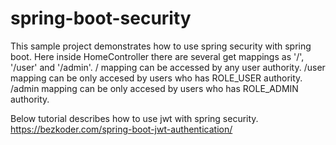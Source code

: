 # spring-boot-security
This sample project demonstrates how to use spring security with spring boot.
Here inside HomeController there are several get mappings  as '/', '/user' and '/admin'.
/  mapping can be accessed by any user authority.
/user mapping can be only accesed by users who has ROLE_USER authority. 
/admin mapping can be only accesed by users who has ROLE_ADMIN authority. 




Below tutorial describes how to use jwt with spring security.
https://bezkoder.com/spring-boot-jwt-authentication/
